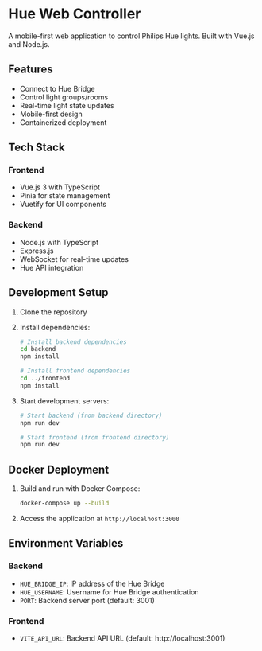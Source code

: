# Hue Web Controller

A mobile-first web application to control Philips Hue lights. Built with Vue.js and Node.js.

## Features

- Connect to Hue Bridge
- Control light groups/rooms
- Real-time light state updates
- Mobile-first design
- Containerized deployment

## Tech Stack

### Frontend
- Vue.js 3 with TypeScript
- Pinia for state management
- Vuetify for UI components

### Backend
- Node.js with TypeScript
- Express.js
- WebSocket for real-time updates
- Hue API integration

## Development Setup

1. Clone the repository
2. Install dependencies:
   ```bash
   # Install backend dependencies
   cd backend
   npm install

   # Install frontend dependencies
   cd ../frontend
   npm install
   ```

3. Start development servers:
   ```bash
   # Start backend (from backend directory)
   npm run dev

   # Start frontend (from frontend directory)
   npm run dev
   ```

## Docker Deployment

1. Build and run with Docker Compose:
   ```bash
   docker-compose up --build
   ```

2. Access the application at `http://localhost:3000`

## Environment Variables

### Backend
- `HUE_BRIDGE_IP`: IP address of the Hue Bridge
- `HUE_USERNAME`: Username for Hue Bridge authentication
- `PORT`: Backend server port (default: 3001)

### Frontend
- `VITE_API_URL`: Backend API URL (default: http://localhost:3001) 